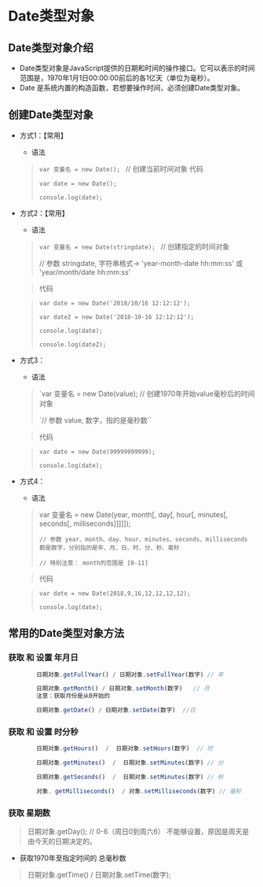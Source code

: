 # Date类型对象

## Date类型对象介绍

- Date类型对象是JavaScript提供的日期和时间的操作接口。它可以表示的时间范围是，1970年1月1日00:00:00前后的各1亿天（单位为毫秒）。
- Date  是系统内置的构造函数，若想要操作时间，必须创建Date类型对象。


## 创建Date类型对象

- 方式1：【常用】
    - 语法
    > `var 变量名 = new Date(); ` // 创建当前时间对象
    > 代码
    >
    >`var date = new Date();`
    >
    >`console.log(date);`
    >

- 方式2：【常用】
    - 语法
    > `var 变量名 = new Date(stringdate); ` // 创建指定的时间对象
    >
    >// 参数 stringdate, 字符串格式→ 'year-month-date hh:mm:ss'   或  'year/month/date hh:mm:ss'

    > 代码

    > `var date = new Date('2018/10/16 12:12:12');`
    >
    >`var date2 = new Date('2018-10-16 12:12:12');`
    >
    >`console.log(date);`
    >
    >`console.log(date2);`
    >

- 方式3：
    - 语法
    > `var 变量名 = new Date(value);  // 创建1970年开始value毫秒后的时间对象
    >
    > `// 参数 value, 数字，指的是毫秒数``
    >

    > 代码

    > `var date = new Date(99999999999);`
    >
    >`console.log(date);`
    >
- 方式4：
    - 语法 
    > var 变量名 = new Date(year, month[, day[, hour[, minutes[, seconds[, milliseconds]]]]]);
    >
    > `// 参数 year、month、day、hour、minutes、seconds、milliseconds 都是数字，分别指的是年、月、日、时、分、秒、毫秒`
    >
    >`// 特别注意： month的范围是 [0-11]`

    > 代码

    > `var date = new Date(2018,9,16,12,12,12,12);`
    >
    >`console.log(date);`

    
## 常用的Date类型对象方法


### 获取 和 设置 年月日


```javascript
        日期对象.getFullYear() / 日期对象.setFullYear(数字) // 年

        日期对象.getMonth() / 日期对象.setMonth(数字)   // 月
        注意：获取月份是从0开始的

        日期对象.getDate() / 日期对象.setDate(数字)  //日
```


### 获取 和 设置 时分秒


```javascript
        日期对象.getHours()  /  日期对象.setHours(数字)  // 时

        日期对象.getMinutes()  /  日期对象.setMinutes(数字) // 分

        日期对象.getSeconds()  /  日期对象.setMinutes(数字) // 秒

        对象. getMilliseconds()  / 对象.setMilliseconds(数字) // 毫秒
```

### 获取 星期数

> 日期对象.getDay();   // 0-6（周日0到周六6） 不能够设置，原因是周天是由今天的日期决定的。


- 获取1970年至指定时间的 总毫秒数

> 日期对象.getTime()  /  日期对象.setTime(数字); 